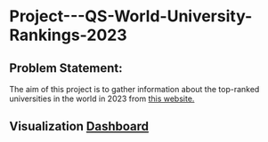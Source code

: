 # Project---QS-World-University-Rankings-2023

## Problem Statement:
The aim of this project is to gather information about the top-ranked universities in the world in 2023 from [this website.](https://www.topuniversities.com/university-rankings/world-university-rankings/2023)

## Visualization [Dashboard](https://public.tableau.com/app/profile/naosher.mustakim/viz/QSWorldUniversityRankings2023/Dashboard1?publish=yes) 

